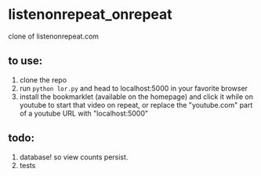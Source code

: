 # listenonrepeat_onrepeat
clone of listenonrepeat.com

## to use:
1. clone the repo
2. run ```python lor.py``` and head to localhost:5000 in your favorite browser
3. install the bookmarklet (available on the homepage) and click it while on youtube to start that video on repeat, or replace the "youtube.com" part of a youtube URL with "localhost:5000"

## todo:
1. database! so view counts persist.
2. tests
